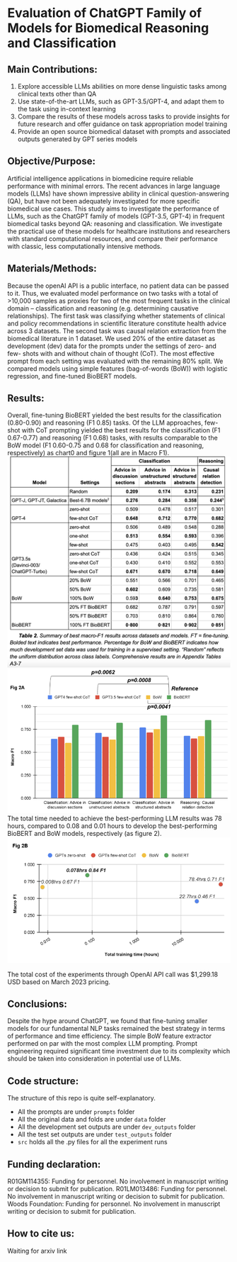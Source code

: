 # Evaluation of ChatGPT Family of Models for Biomedical Reasoning and Classification

## Main Contributions:

1. Explore accessible LLMs abilities on more dense linguistic tasks among clinical texts other than QA
2. Use state-of-the-art LLMs, such as GPT-3.5/GPT-4, and adapt them to the task using in-context learning
3. Compare the results of these models across tasks to provide insights for future research and offer guidance on task appropriation model training
4. Provide an open source biomedical dataset with prompts and associated outputs generated by GPT series models

## Objective/Purpose:

Artificial intelligence applications in biomedicine require reliable performance with minimal errors. The recent advances in large language models (LLMs) have shown impressive ability in clinical question-answering (QA), but have not been adequately investigated for more specific biomedical use cases.  This study aims to investigate the performance of LLMs, such as the ChatGPT family of models (GPT-3.5, GPT-4) in frequent biomedical tasks beyond QA: reasoning and classification. We investigate the practical use of these models for healthcare institutions and researchers with standard computational resources, and compare their performance with classic, less computationally intensive methods.

## Materials/Methods:

Because the openAI API is a public interface, no patient data can be passed to it. Thus, we evaluated model performance on two tasks with a total of >10,000 samples as proxies for two of the most frequent tasks in the clinical domain – classification and reasoning (e.g. determining causative relationships). The first task was classifying whether statements of clinical and policy recommendations in scientific literature constitute health advice across 3 datasets. The second task was causal relation extraction from the biomedical literature in 1 dataset. We used 20% of the entire dataset as development (dev) data for the prompts under the settings of zero- and few- shots with and without chain of thought (CoT). The most effective prompt from each setting was evaluated with the remaining 80% split. We compared models using simple features (bag-of-words (BoW)) with logistic regression, and fine-tuned BioBERT models.

## Results:

Overall, fine-tuning BioBERT yielded the best results for the classification (0.80-0.90) and reasoning (F1 0.85) tasks. Of the LLM approaches, few-shot with CoT prompting yielded the best results for the classification (F1 0.67-0.77) and reasoning (F1 0.68) tasks, with results comparable to the BoW model (F1 0.60-0.75 and 0.68 for classification and reasoning, respectively) as chart0 and figure 1(all are in Macro F1).
![chart 0](src/media/chart0.png)
![Figure 1](src/media/figure1.png)
The total time needed to achieve the best-performing LLM results was 78 hours, compared to 0.08 and 0.01 hours to develop the best-performing BioBERT and BoW models, respectively (as figure 2).
![Figure 2](src/media/figure2.png)

The total cost of the experiments through OpenAI API call was $1,299.18 USD based on March 2023 pricing.

## Conclusions:

Despite the hype around ChatGPT, we found that fine-tuning smaller models for our fundamental NLP tasks remained the best strategy in terms of performance and time efficiency. The simple BoW feature extractor performed on par with the most complex LLM prompting. Prompt engineering required significant time investment due to its complexity which should be taken into consideration in potential use of LLMs.

## Code structure:

The structure of this repo is quite self-explanatory.

* All the prompts are under `prompts` folder
* All the original data and folds are under `data` folder
* All the development set outputs are under `dev_outputs` folder
* All the test set outputs are under `test_outputs` folder
* `src` holds all the .py files for all the experiment runs

## Funding declaration:

R01GM114355: Funding for personnel. No involvement in manuscript writing or decision to submit for publication.
R01LM013486: Funding for personnel. No involvement in manuscript writing or decision to submit for publication.
Woods Foundation: Funding for personnel. No involvement in manuscript writing or decision to submit for publication.

## How to cite us:

Waiting for arxiv link
